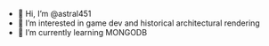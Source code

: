 - 👋 Hi, I’m @astral451
- 👀 I’m interested in game dev and historical architectural rendering
- 🌱 I’m currently learning MONGODB

<!---
astral451/astral451 is a ✨ special ✨ repository because its `README.md` (this file) appears on your GitHub profile.
You can click the Preview link to take a look at your changes.
--->
